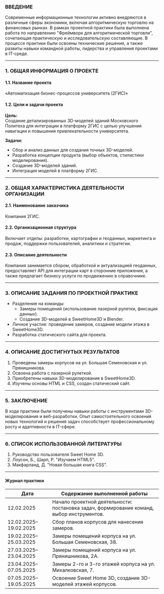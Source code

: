 ### ВВЕДЕНИЕ  
Современные информационные технологии активно внедряются в различные сферы экономики, включая алгоритмическую торговлю на финансовых рынках. В рамках проектной практики была выполнена работа по направлению "Фреймворк для алгоритмической торговли", сочетающая практическую и исследовательскую составляющие. В процессе практики были освоены технические решения, а также развиты навыки командной работы, лидерства и управления проектами в IT-среде.  

---

### 1. ОБЩАЯ ИНФОРМАЦИЯ О ПРОЕКТЕ  
#### 1.1. Название проекта  
«Автоматизация бизнес-процессов университета (2ГИС)»  

#### 1.2. Цели и задачи проекта  
**Цель:**  
Создание детализированных 3D-моделей зданий Московского Политеха для интеграции в платформу 2ГИС с целью улучшения навигации и повышения привлекательности университета.  

**Задачи:**  
- Сбор и анализ данных для создания точных 3D-моделей.  
- Разработка концепции продукта (выбор объектов, стилистики моделирования).  
- Создание 3D-моделей зданий.  
- Интеграция моделей в платформу 2ГИС.  

---

### 2. ОБЩАЯ ХАРАКТЕРИСТИКА ДЕЯТЕЛЬНОСТИ ОРГАНИЗАЦИИ  
#### 2.1. Наименование заказчика  
Компания 2ГИС.  

#### 2.2. Организационная структура  
Включает отделы: разработки, картографии и геоданных, маркетинга и продаж, поддержки пользователей, аналитики и стратегии.  

#### 2.3. Описание деятельности  
Компания занимается сбором, обработкой и актуализацией геоданных, предоставляет API для интеграции карт в сторонние приложения, а также предлагает бизнесу услуги по продвижению в справочнике.  

---

### 3. ОПИСАНИЕ ЗАДАНИЯ ПО ПРОЕКТНОЙ ПРАКТИКЕ  
- Разделение на команды:  
  - Замеры помещений (использование лазерной рулетки, фиксация данных).  
  - Создание 3D-моделей в SweetHome3D и Blender.  
- Личное участие: проведение замеров, создание модели этажа в SweetHome3D.  
- Разработка статического сайта для проекта.  

---

### 4. ОПИСАНИЕ ДОСТИГНУТЫХ РЕЗУЛЬТАТОВ  
1. Проведены замеры корпусов на ул. Большая Семеновская и ул. Прянишникова.  
2. Освоена работа с лазерной рулеткой.  
3. Приобретены навыки 3D-моделирования в SweetHome3D.  
4. Изучены основы HTML и CSS, создан статический сайт.  

---

### 5. ЗАКЛЮЧЕНИЕ  
В ходе практики были получены навыки работы с инструментами 3D-моделирования и веб-разработки. Опыт самостоятельного освоения новых технологий и решения задач способствует профессиональному росту и адаптивности в IT-сфере.  

---

### 6. СПИСОК ИСПОЛЬЗОВАННОЙ ЛИТЕРАТУРЫ  
1. Руководство пользователя Sweet Home 3D.  
2. Лоусон, Б., Шарп, Р. "Изучаем HTML5".  
3. Макфарланд, Д. "Новая большая книга CSS".  

---


#### Журнал практики  
| Дата               | Содержание выполненной работы                                                                 |
|--------------------|-----------------------------------------------------------------------------------------------|
| 12.02.2025         | Начало проектной деятельности: постановка задач, формирование команд, выбор инструментов.     |
| 12.02.2025–19.02.2025 | Сбор планов корпусов для нанесения замеров.                                                |
| 19.02.2025–25.03.2025 | Замеры помещений корпуса на ул. Большая Семеновская, 38.                                   |
| 27.03.2025–23.04.2025 | Замеры помещений корпуса на ул. Прянишникова, 2А.                                          |
| 23.04.2025–07.05.2025 | Замеры 2-го и 3-го этажей корпуса на ул. Михалковская, 7.                                  |
| 07.05.2025–19.05.2025 | Освоение Sweet Home 3D, создание 3D-моделей этажей корпусов.                               |
